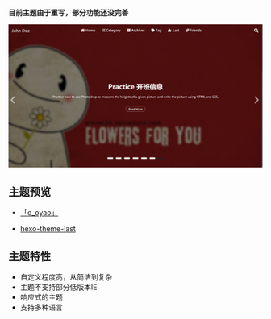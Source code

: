 **目前主题由于重写，部分功能还没完善**

![site Preview](assets/images/config/carousel.png)

## 主题预览

- [「o_oyao」](https://dyingdown.github.io)

- [hexo-theme-last](https://hexo-theme-last.github.io/)

## 主题特性

- 自定义程度高，从简洁到复杂
- 主题不支持部分低版本IE
- 响应式的主题
- 支持多种语言